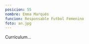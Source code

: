 ```yaml
---
posicion: 55
nombre: Emma Marqués
funcion: Responsable Futbol Femenino
foto: an.jpg
---
```


Currículum…